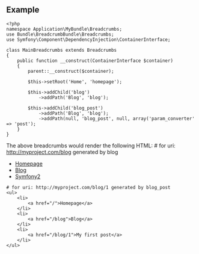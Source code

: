 ## Example

    <?php
    namespace Application\MyBundle\Breadcrumbs;
    use Bundle\BreadcrumbBundle\Breadcrumbs;
    use Symfony\Component\DependencyInjection\ContainerInterface;
    
    class MainBreadcrumbs extends Breadcrumbs
    {
    	public function __construct(ContainerInterface $container)
    	{
	    	parent::__construct($container);
	    	
		    $this->setRoot('Home', 'homepage');
		
			$this->addChild('blog')
				->addPath('Blog', 'blog');
		
			$this->addChild('blog_post')
				->addPath('Blog', 'blog');
				->addPath(null, 'blog_post', null, array('param_converter' => 'post');
		}
	}

The above breadcrumbs would render the following HTML:
    # for uri: http://myproject.com/blog generated by blog
    <ul>
        <li>
            <a href="/">Homepage</a>
        </li>
        <li>
            <a href="/blog">Blog</a>
        </li>
        <li>
            <a href="http://symfony-reloaded.org/">Symfony2</a>
        </li>
    </ul>
    
	# for uri: http://myproject.com/blog/1 generated by blog_post
    <ul>
        <li>
            <a href="/">Homepage</a>
        </li>
        <li>
            <a href="/blog">Blog</a>
        </li>
        <li>
            <a href="/blog/1">My first post</a>
        </li>
    </ul>
